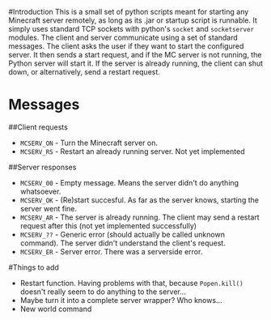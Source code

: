 #Introduction
This is a small set of python scripts meant for starting any Minecraft server remotely, as long as its .jar or startup script is runnable. It simply uses standard TCP sockets with python's `socket` and `socketserver` modules. The client and server communicate using a set of standard messages. The client asks the user if they want to start the configured server. It then sends a start request, and if the MC server is not running, the Python server will start it. If the server is already running, the client can shut down, or alternatively, send a restart request.

# Messages
##Client requests
 * `MCSERV_ON` - Turn the Minecraft server on.
 * `MCSERV_RS` - Restart an already running server. Not yet implemented

##Server responses
 * `MCSERV_00` - Empty message. Means the server didn't do anything whatsoever.
 * `MCSERV_OK` - (Re)start succesful. As far as the server knows, starting the server went fine.
 * `MCSERV_AR` - The server is already running. The client may send a restart request after this (not yet implemented successfully)
 * `MCSERV_??` - Generic error (should actually be called unknown command). The server didn't understand the client's request.
 * `MCSERV_ER` - Server error. There was a serverside error.

#Things to add
 * Restart function. Having problems with that, because `Popen.kill()` doesn't really seem to do anything to the server...
 * Maybe turn it into a complete server wrapper? Who knows...
 * New world command